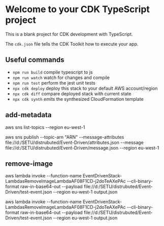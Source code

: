 # Welcome to your CDK TypeScript project

This is a blank project for CDK development with TypeScript.

The `cdk.json` file tells the CDK Toolkit how to execute your app.

## Useful commands

* `npm run build`   compile typescript to js
* `npm run watch`   watch for changes and compile
* `npm run test`    perform the jest unit tests
* `npx cdk deploy`  deploy this stack to your default AWS account/region
* `npx cdk diff`    compare deployed stack with current state
* `npx cdk synth`   emits the synthesized CloudFormation template

## add-metadata
aws sns list-topics --region eu-west-1

aws sns publish --topic-arn "ARN" --message-attributes file://d:/SETU/distrubuted/Event-Driven/attributes.json --message file://d:/SETU/distrubuted/Event-Driven/message.json --region eu-west-1

## remove-image

aws lambda invoke --function-name EventDrivenStack-LambdasRemoveImageLambdaAF08F1CD-j2doTeAXePAc --cli-binary-format raw-in-base64-out --payload file://d:/SETU/distrubuted/Event-Driven/test-event.json --region eu-west-1 output.json

aws lambda invoke --function-name EventDrivenStack-LambdasRemoveImageLambdaAF08F1CD-j2doTeAXePAc --cli-binary-format raw-in-base64-out --payload file://d:/SETU/distrubuted/Event-Driven/test-event.json --region eu-west-1 output.json